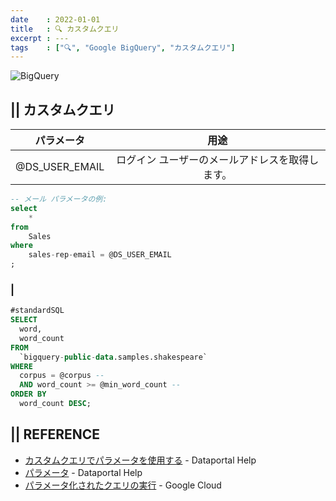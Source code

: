```yaml
---
date    : 2022-01-01
title   : 🔍 カスタムクエリ
excerpt : ---
tags    : ["🔍", "Google BigQuery", "カスタムクエリ"]
---
```


![BigQuery](https://cdn-ssl-devio-img.classmethod.jp/wp-content/uploads/2020/09/gcp-eyecatch-bigquery_1200x630.png)

## || カスタムクエリ

|パラメータ|用途|
|:-:|:-:|
|@DS_USER_EMAIL|ログイン ユーザーのメールアドレスを取得します。|

```SQL
-- メール パラメータの例:
select 
    * 
from 
    Sales 
where 
    sales-rep-email = @DS_USER_EMAIL
;
```

### | 
```SQL
#standardSQL
SELECT
  word,
  word_count
FROM
  `bigquery-public-data.samples.shakespeare`
WHERE
  corpus = @corpus -- 
  AND word_count >= @min_word_count -- 
ORDER BY
  word_count DESC;
```



## || REFERENCE
+ [カスタムクエリでパラメータを使用する](https://support.google.com/datastudio/answer/10588439?hl=ja) - Dataportal Help
+ [パラメータ](https://support.google.com/datastudio/answer/9002005#zippy=%2C%E3%81%93%E3%81%AE%E8%A8%98%E4%BA%8B%E3%81%AE%E5%86%85%E5%AE%B9) - Dataportal Help
+ [パラメータ化されたクエリの実行](https://cloud.google.com/bigquery/docs/parameterized-queries) - Google Cloud
